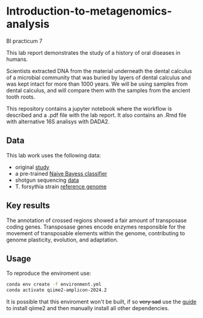 # Introduction-to-metagenomics-analysis
BI practicum 7

This lab report demonstrates the study of a history of oral diseases in humans.

Scientists extracted DNA from the material underneath the dental calculus of a microbial community that was buried by layers of dental calculus and was kept intact for more than 1000 years. We will be using samples from dental calculus, and will compare them with the samples from the ancient tooth roots.

This repository contains a jupyter notebook where the workflow is described and a .pdf file with the lab report. It also contains an .Rmd file with alternative 16S analisys with DADA2.

## Data

This lab work uses the following data:
- original [study](https://trace.ncbi.nlm.nih.gov/Traces/sra/?study=SRP029257)
- a pre-trained [Naive Bayess classifier](https://data.qiime2.org/2022.2/common/silva-138-99-nb-classifier.qza)
- shotgun sequencing [data](https://www.ncbi.nlm.nih.gov/sra/SRX340014[accn])
- T. forsythia strain [reference genome](https://www.ncbi.nlm.nih.gov/nuccore/NC_016610.1)

## Key results

The annotation of crossed regions showed a fair amount of transposase coding genes. Transposase genes encode enzymes responsible for the movement of transposable elements within the genome, contributing to genome plasticity, evolution, and adaptation.

## Usage

To reproduce the enviroment use:
```bash
conda env create -f environment.yml
conda activate qiime2-amplicon-2024.2
```

It is possible that this enviroment won't be built, if so ~~very sad~~ use the [guide](https://docs.qiime2.org/2024.2/install/native/) to install qiime2 and then manually install all other dependencies. 
